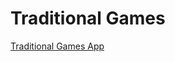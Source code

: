 # Traditional Games

<a href="/kopheri_game/kopheri.html" target="_blank">Traditional Games App</a>
